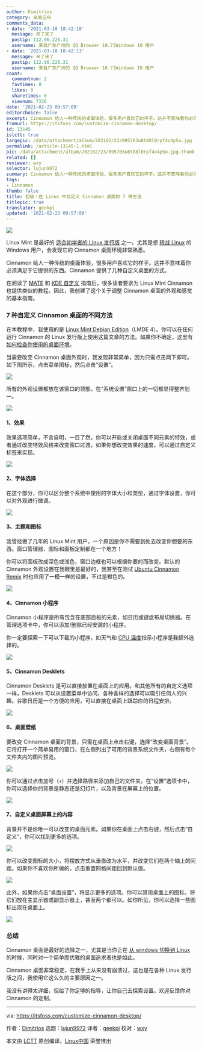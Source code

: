 ```yaml
---
author: Dimitrios
category: 桌面应用
comments_data:
- date: '2021-03-10 18:42:10'
  message: 来了来了
  postip: 112.96.226.31
  username: 来自广东广州的 QQ Browser 10.7|Windows 10 用户
- date: '2021-03-10 18:42:13'
  message: 来了来了
  postip: 112.96.226.31
  username: 来自广东广州的 QQ Browser 10.7|Windows 10 用户
count:
  commentnum: 2
  favtimes: 0
  likes: 0
  sharetimes: 0
  viewnum: 7336
date: '2021-02-23 09:57:09'
editorchoice: false
excerpt: Cinnamon 给人一种传统的桌面体验，很多用户喜欢它的样子。这并不意味着你必须满足于它提供的东西。Cinnamon 提供了几种自定义桌面的方式。
fromurl: https://itsfoss.com/customize-cinnamon-desktop/
id: 13145
islctt: true
largepic: /data/attachment/album/202102/23/095703u8t88l0rpf4o4p5o.jpg
permalink: /article-13145-1.html
pic: /data/attachment/album/202102/23/095703u8t88l0rpf4o4p5o.jpg.thumb.jpg
related: []
reviewer: wxy
selector: lujun9972
summary: Cinnamon 给人一种传统的桌面体验，很多用户喜欢它的样子。这并不意味着你必须满足于它提供的东西。Cinnamon 提供了几种自定义桌面的方式。
tags:
- Cinnamon
thumb: false
title: 初级：在 Linux 中自定义 Cinnamon 桌面的 7 种方法
titlepic: true
translator: geekpi
updated: '2021-02-23 09:57:09'
---
```


![](/data/attachment/album/202102/23/095703u8t88l0rpf4o4p5o.jpg)


Linux Mint 是最好的 [适合初学者的 Linux 发行版](https://itsfoss.com/best-linux-beginners/) 之一。尤其是想 [转战 Linux](https://itsfoss.com/reasons-switch-linux-windows-xp/) 的 Windows 用户，会发现它的 Cinnamon 桌面环境非常熟悉。


Cinnamon 给人一种传统的桌面体验，很多用户喜欢它的样子。这并不意味着你必须满足于它提供的东西。Cinnamon 提供了几种自定义桌面的方式。


在阅读了 [MATE](https://itsfoss.com/ubuntu-mate-customization/) 和 [KDE 自定义](https://itsfoss.com/kde-customization/) 指南后，很多读者要求为 Linux Mint Cinnamon 也提供类似的教程。因此，我创建了这个关于调整 Cinnamon 桌面的外观和感觉的基本指南。


### 7 种自定义 Cinnamon 桌面的不同方法


在本教程中，我使用的是 [Linux Mint Debian Edition](https://itsfoss.com/lmde-4-release/)（LMDE 4）。你可以在任何运行 Cinnamon 的 Linux 发行版上使用这篇文章的方法。如果你不确定，这里有 [如何检查你使用的桌面环境](https://itsfoss.com/find-desktop-environment/)。


当需要改变 Cinnamon 桌面外观时，我发现非常简单，因为只需点击两下即可。如下图所示，点击菜单图标，然后点击“设置”。


![](/data/attachment/album/202102/23/095709at7l23ilti2v3rpp.png)


所有的外观设置都放在该窗口的顶部。在“系统设置”窗口上的一切都显得整齐划一。


![](/data/attachment/album/202102/23/095710shl2hj8k2eldzwe7.png)


#### 1、效果


效果选项简单，不言自明，一目了然。你可以开启或关闭桌面不同元素的特效，或者通过改变特效风格来改变窗口过渡。如果你想改变效果的速度，可以通过自定义标签来实现。


![](/data/attachment/album/202102/23/095710p188x772ref77aaj.png)


#### 2、字体选择


在这个部分，你可以区分整个系统中使用的字体大小和类型，通过字体设置，你可以对外观进行微调。


![](/data/attachment/album/202102/23/095710hggqdogoixio0riq.png)


#### 3、主题和图标


我曾经做了几年的 Linux Mint 用户，一个原因是你不需要到处去改变你想要的东西。窗口管理器、图标和面板定制都在一个地方！


你可以将面板改成深色或浅色，窗口边框也可以根据你要的而改变。默认的 Cinnamon 外观设置在我眼里是最好的，我甚至在测试 [Ubuntu Cinnamon Remix](https://itsfoss.com/ubuntu-cinnamon-remix-review/) 时也应用了一模一样的设置，不过是橙色的。


![](/data/attachment/album/202102/23/095711qy5znyfh3x4u3hrr.png)


#### 4、Cinnamon 小程序


Cinnamon 小程序是所有包含在底部面板的元素，如日历或键盘布局切换器。在管理选项卡中，你可以添加/删除已经安装的小程序。


你一定要探索一下可以下载的小程序，如天气和 [CPU 温度](https://itsfoss.com/check-laptop-cpu-temperature-ubuntu/)指示小程序是我额外选择的。


![](/data/attachment/album/202102/23/095711tfgdm5jx0g2d6xjg.png)


#### 5、Cinnamon Desklets


Cinnamon Desklets 是可以直接放置在桌面上的应用。和其他所有的自定义选项一样，Desklets 可以从设置菜单中访问，各种各样的选择可以吸引任何人的兴趣。谷歌日历是一个方便的应用，可以直接在桌面上跟踪你的日程安排。


![](/data/attachment/album/202102/23/095711o1s6ou5uuhchs6ho.png)


#### 6、桌面壁纸


要改变 Cinnamon 桌面的背景，只需在桌面上点击右键，选择“改变桌面背景”。它将打开一个简单易用的窗口，在左侧列出了可用的背景系统文件夹，右侧有每个文件夹内的图片预览。


![](/data/attachment/album/202102/23/095712xipjpz70pm07fddk.png)


你可以通过点击加号（`+`）并选择路径来添加自己的文件夹。在“设置”选项卡中，你可以选择你的背景是静态还是幻灯片，以及背景在屏幕上的位置。


![](/data/attachment/album/202102/23/095712ogj66b0pbt246pcc.png)


#### 7、自定义桌面屏幕上的内容


背景并不是你唯一可以改变的桌面元素。如果你在桌面上点击右键，然后点击“自定义”，你可以找到更多的选项。


![](/data/attachment/album/202102/23/095713nccochcrosxiyhzi.png)


你可以改变图标的大小，将摆放方式从垂直改为水平，并改变它们在两个轴上的间距。如果你不喜欢你所做的，点击重置网格间距回到默认值。


![](/data/attachment/album/202102/23/095713p0nxkuq6x6m4o58q.png)


此外，如果你点击“桌面设置”，将显示更多的选项。你可以禁用桌面上的图标，将它们放在主显示器或副显示器上，甚至两个都可以。如你所见，你可以选择一些图标出现在桌面上。


![](/data/attachment/album/202102/23/095714joyz31kl95lg9k12.png)


### 总结


Cinnamon 桌面是最好的选择之一，尤其是当你正在 [从 windows 切换到 Linux](https://itsfoss.com/guide-install-linux-mint-16-dual-boot-windows/) 的时候，同时对一个简单而优雅的桌面追求者也是如此。


Cinnamon 桌面非常稳定，在我手上从来没有崩溃过，这也是在各种 Linux 发行版之间，我使用它这么久的主要原因之一。


我没有讲得太详细，但给了你足够的指导，让你自己去探索设置。欢迎反馈你对 Cinnamon 的定制。




---


via: <https://itsfoss.com/customize-cinnamon-desktop/>


作者：[Dimitrios](https://itsfoss.com/author/dimitrios/) 选题：[lujun9972](https://github.com/lujun9972) 译者：[geekpi](https://github.com/geekpi) 校对：[wxy](https://github.com/wxy)


本文由 [LCTT](https://github.com/LCTT/TranslateProject) 原创编译，[Linux中国](https://linux.cn/) 荣誉推出